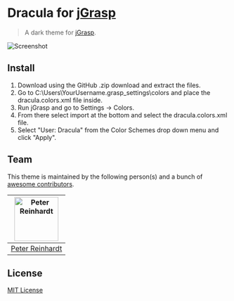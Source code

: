 # Dracula for [jGrasp](http://www.jgrasp.org/)

> A dark theme for [jGrasp](http://www.jgrasp.org/).

![Screenshot](https://i.imgur.com/oqUUp9t.png)

## Install
1. Download using the GitHub .zip download and extract the files.
2. Go to C:\Users\YourUsername\.grasp_settings\colors and place the dracula.colors.xml file inside. 
3. Run jGrasp and go to Settings -> Colors. 
4. From there select import at the bottom and select the dracula.colors.xml file. 
5. Select "User: Dracula" from the Color Schemes drop down menu and click "Apply".

## Team

This theme is maintained by the following person(s) and a bunch of [awesome contributors](https://github.com/dracula/template/graphs/contributors).

<img src="https://avatars1.githubusercontent.com/u/3751731?s=400&amp" alt="Peter Reinhardt" width="100" height="100"/> |
--- |
[Peter Reinhardt](https://github.com/peter-er) |

## License

[MIT License](./LICENSE)
